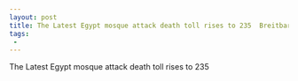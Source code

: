 ```yaml
---
layout: post
title: The Latest Egypt mosque attack death toll rises to 235  Breitbart
tags:
 -
---
```

The Latest Egypt mosque attack death toll rises to 235
